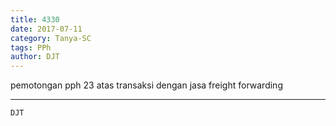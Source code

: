 ```yaml
---
title: 4330
date: 2017-07-11
category: Tanya-SC
tags: PPh
author: DJT
---
```


pemotongan pph 23 atas transaksi dengan jasa freight forwarding

---



`DJT`
